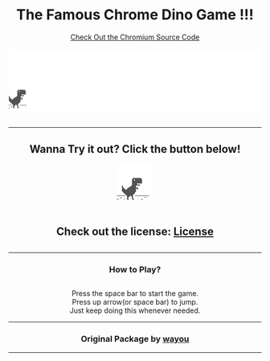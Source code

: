 <div align=center>
    <h1>The Famous Chrome Dino Game !!!</h1>
    <a href="https://cs.chromium.org/chromium/src/components/neterror/resources/offline.js?q=t-rex+package:%5Echromium$&dr=C&l=7" target="_blank">Check Out the Chromium Source Code</a>
    <br><br>
    <img align="center" src="./assets/screenshot.gif" alt="Screenshot of the game" />
    <br><br>
    <hr>
    <h2>Wanna Try it out? Click the button below!</h2>
    <a href="https://sabyasachi-seal.github.io/ChromeDinoGame" target="_blank"><img src="./assets/default_100_percent/100-error-offline.png"/></a>
    <br><br>
    <h2>Check out the license: <a href="https://raw.githubusercontent.com/Sabyasachi-Seal/ChromeDinoGame/main/LICENSE">License</a>
    <h2>
    <hr>
    <h3>How to Play?</h3>
    <h2></h2>
        Press the space bar to start the game.
        <br>
        Press up arrow(or space bar) to jump.
        <br>
        Just keep doing this whenever needed.
    <hr>
    <h3>Original Package by <a href="https://github.com/wayou/t-rex-runner" target="_blank">wayou</a></h3>
    <hr>
</div>
